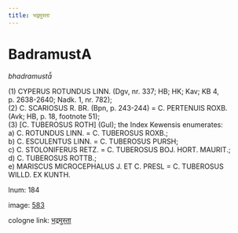 ```yaml
---
title: भद्रमुस्ता
---
```


# BadramustA

<i>bhadramustā̆</i>  <div n="P" />(1) <bot>CYPERUS ROTUNDUS LINN.</bot> (Dgv, nr. 337; HB; HK; Kav; KB 4, <div n="lb" />p. 2638-2640; Nadk. 1, nr. 782); <div n="P" />(2) <bot>C. SCARIOSUS R. BR.</bot> (Bpn, p. 243-244) = <bot>C. PERTENUIS ROXB.</bot> <div n="lb" />(Avk; HB, p. 18, footnote 51); <div n="P" />(3) [<bot>C. TUBEROSUS ROTH</bot>] (Gul); the Index Kewensis enumerates: <div n="lb" />a) <bot>C. ROTUNDUS LINN.</bot> = <bot>C. TUBEROSUS ROXB.</bot>; <div n="lb" />b) <bot>C. ESCULENTUS LINN.</bot> = <bot>C. TUBEROSUS PURSH</bot>; <div n="lb" />c) <bot>C. STOLONIFERUS RETZ.</bot> = <bot>C. TUBEROSUS BOJ. HORT. MAURIT.</bot>; <div n="lb" />d) <bot>C. TUBEROSUS ROTTB.</bot>; <div n="lb" />e) <bot>MARISCUS MICROCEPHALUS J. ET C. PRESL</bot> = <bot>C. TUBEROSUS <div n="lb" />WILLD. EX KUNTH.</bot>

lnum: 184

image: [583](https://www.sanskrit-lexicon.uni-koeln.de/scans/csl-apidev/servepdf.php?dict=snp&page=583)

cologne link: [भद्रमुस्ता](https://sanskrit-lexicon.uni-koeln.de/scans/csl-apidev/getword.php?dict=snp&key=भद्रमुस्ता)

